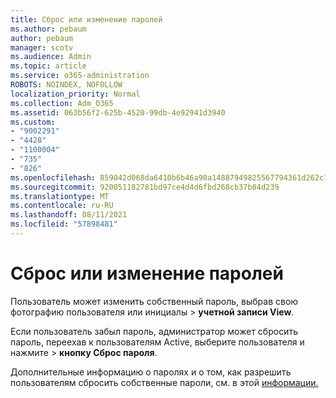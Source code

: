 ```yaml
---
title: Сброс или изменение паролей
ms.author: pebaum
author: pebaum
manager: scotv
ms.audience: Admin
ms.topic: article
ms.service: o365-administration
ROBOTS: NOINDEX, NOFOLLOW
localization_priority: Normal
ms.collection: Adm_O365
ms.assetid: 063b56f2-625b-4520-99db-4e92941d3940
ms.custom:
- "9002291"
- "4428"
- "1100004"
- "735"
- "826"
ms.openlocfilehash: 859042d068da6410b6b46a90a14887949825567794361d262c190149530d708b
ms.sourcegitcommit: 920051182781bd97ce4d4d6fbd268cb37b84d239
ms.translationtype: MT
ms.contentlocale: ru-RU
ms.lasthandoff: 08/11/2021
ms.locfileid: "57898481"
---
```

# <a name="reset-or-change-passwords"></a>Сброс или изменение паролей

Пользователь может изменить собственный пароль, выбрав свою фотографию пользователя или инициалы > **учетной записи View**.
  
Если пользователь забыл пароль, администратор может сбросить пароль, переехав к пользователям Active, выберите пользователя и нажмите  >  [](https://portal.office.com/adminportal/home#/users) **кнопку Сброс пароля**.
  
Дополнительные информацию о паролях и о том, как разрешить пользователям сбросить собственные пароли, см. в этой [информации.](https://docs.microsoft.com/microsoft-365/admin/add-users/reset-passwords)
